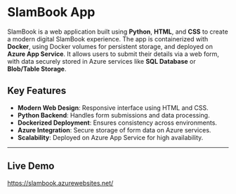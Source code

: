# **SlamBook App**

SlamBook is a web application built using **Python**, **HTML**, and **CSS** to create a modern digital SlamBook experience. The app is containerized with **Docker**, using Docker volumes for persistent storage, and deployed on **Azure App Service**. It allows users to submit their details via a web form, with data securely stored in Azure services like **SQL Database** or **Blob/Table Storage**.

## **Key Features**
- **Modern Web Design**: Responsive interface using HTML and CSS.
- **Python Backend**: Handles form submissions and data processing.
- **Dockerized Deployment**: Ensures consistency across environments.
- **Azure Integration**: Secure storage of form data on Azure services.
- **Scalability**: Deployed on Azure App Service for high availability.

---

## **Live Demo**
  https://slambook.azurewebsites.net/
